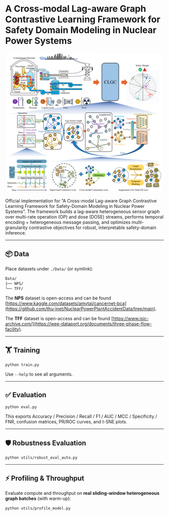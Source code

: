 
# A Cross‑modal Lag-aware Graph Contrastive Learning Framework for Safety Domain Modeling in Nuclear Power Systems

![image](https://github.com/JinlinYY/CLGC/blob/main/Abstract_graph.png)

Official implementation for “A Cross-modal Lag-aware Graph Contrastive Learning Framework for Safety-Domain Modeling in Nuclear Power Systems”.
The framework builds a lag-aware heterogeneous sensor graph over multi-rate operation (OP) and dose (DOSE) streams, performs temporal encoding + heterogeneous message passing, and optimizes multi-granularity contrastive objectives for robust, interpretable safety-domain inference.


---

## 📦 Data


Place datasets under `./Data/` (or symlink):

```
Data/
├── NPS/         
└── TFF/          
```
The **NPS** dataset is open-access and can be found [https://www.kaggle.com/datasets/amytai/cancernet-bca](https://github.com/thu-inet/NuclearPowerPlantAccidentData/tree/main).

The **TFF** dataset is open-access and can be found [https://www.isic-archive.com/](https://ieee-dataport.org/documents/three-phase-flow-facility).

------

## 🏋️ Training

```
python train.py

```

Use `--help` to see all arguments.

------

## ✅ Evaluation

```
python eval.py
```

This exports Accuracy / Precision / Recall / F1 / AUC / MCC / Specificity / FNR, confusion matrices, PR/ROC curves, and t-SNE plots.

------

## 🛡 Robustness Evaluation

```
python utils/robust_eval_auto.py 
```

------

## ⚡ Profiling & Throughput

Evaluate compute and throughput on **real sliding-window heterogeneous graph batches** (with warm-up):

```
python utils/profile_model.py
```
